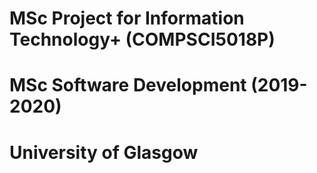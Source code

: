 # MSc Project for Information Technology+ (COMPSCI5018P)
# MSc Software Development (2019-2020) 
# University of Glasgow
